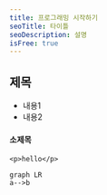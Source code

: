 ```yaml
---
title: 프로그래밍 시작하기
seoTitle: 타이틀
seoDescription: 설명
isFree: true
---
```



## 제목

- 내용1
- 내용2


#### 소제목

```
<p>hello</p>
```

```mermaid
graph LR
a-->b
```
